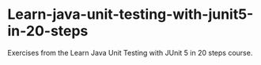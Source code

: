 # Learn-java-unit-testing-with-junit5-in-20-steps
Exercises from the Learn Java Unit Testing with JUnit 5 in 20 steps course.
